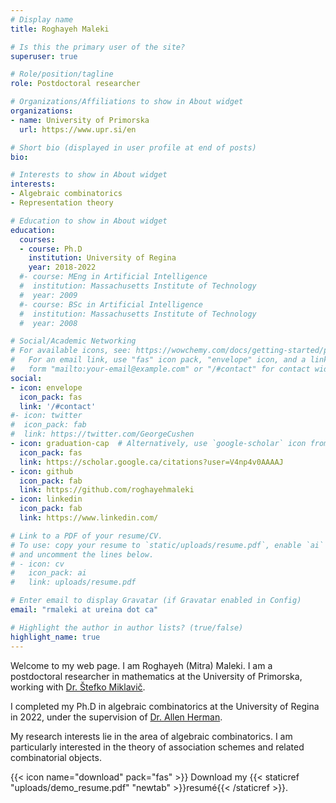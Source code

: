 ```yaml
---
# Display name
title: Roghayeh Maleki

# Is this the primary user of the site?
superuser: true

# Role/position/tagline
role: Postdoctoral researcher 

# Organizations/Affiliations to show in About widget
organizations:
- name: University of Primorska
  url: https://www.upr.si/en

# Short bio (displayed in user profile at end of posts)
bio: 

# Interests to show in About widget
interests:
- Algebraic combinatorics
- Representation theory

# Education to show in About widget
education:
  courses:
  - course: Ph.D 
    institution: University of Regina
    year: 2018-2022
  #- course: MEng in Artificial Intelligence
  #  institution: Massachusetts Institute of Technology
  #  year: 2009
  #- course: BSc in Artificial Intelligence
  #  institution: Massachusetts Institute of Technology
  #  year: 2008

# Social/Academic Networking
# For available icons, see: https://wowchemy.com/docs/getting-started/page-builder/#icons
#   For an email link, use "fas" icon pack, "envelope" icon, and a link in the
#   form "mailto:your-email@example.com" or "/#contact" for contact widget.
social:
- icon: envelope
  icon_pack: fas
  link: '/#contact'
#- icon: twitter
#  icon_pack: fab
#  link: https://twitter.com/GeorgeCushen
- icon: graduation-cap  # Alternatively, use `google-scholar` icon from `ai` icon pack
  icon_pack: fas
  link: https://scholar.google.ca/citations?user=V4np4v0AAAAJ
- icon: github
  icon_pack: fab
  link: https://github.com/roghayehmaleki
- icon: linkedin
  icon_pack: fab
  link: https://www.linkedin.com/

# Link to a PDF of your resume/CV.
# To use: copy your resume to `static/uploads/resume.pdf`, enable `ai` icons in `params.toml`,
# and uncomment the lines below.
# - icon: cv
#   icon_pack: ai
#   link: uploads/resume.pdf

# Enter email to display Gravatar (if Gravatar enabled in Config)
email: "rmaleki at ureina dot ca"

# Highlight the author in author lists? (true/false)
highlight_name: true
---
```


Welcome to my web page. I am Roghayeh (Mitra) Maleki. I am a postdoctoral researcher in mathematics at the University of Primorska, working with [Dr. Štefko Miklavič‬](https://www.famnit.upr.si/sl/zaposleni-in-sodelavci/miklavic/).

I completed my Ph.D in algebraic combinatorics at the University of Regina in 2022, under the supervision of [Dr. Allen Herman](https://uregina.ca/~hermana/).

My research interests lie in the area of algebraic combinatorics. I am particularly interested in the theory of association schemes and related combinatorial objects.

{{< icon name="download" pack="fas" >}} Download my {{< staticref "uploads/demo_resume.pdf" "newtab" >}}resumé{{< /staticref >}}.
